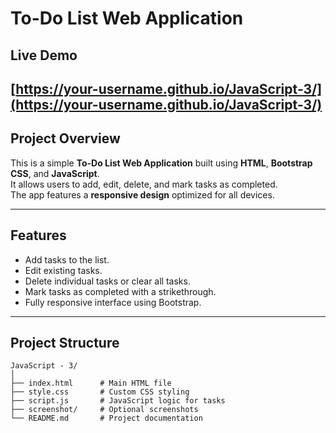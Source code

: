 # To-Do List Web Application

## Live Demo
[https://your-username.github.io/JavaScript-3/](https://your-username.github.io/JavaScript-3/)  
---

## Project Overview
This is a simple **To-Do List Web Application** built using **HTML**, **Bootstrap CSS**, and **JavaScript**.  
It allows users to add, edit, delete, and mark tasks as completed.  
The app features a **responsive design** optimized for all devices.

---

## Features
- Add tasks to the list.
- Edit existing tasks.
- Delete individual tasks or clear all tasks.
- Mark tasks as completed with a strikethrough.
- Fully responsive interface using Bootstrap.

---

## Project Structure
```plaintext
JavaScript - 3/
│
├── index.html      # Main HTML file
├── style.css       # Custom CSS styling
├── script.js       # JavaScript logic for tasks
├── screenshot/     # Optional screenshots
└── README.md       # Project documentation
